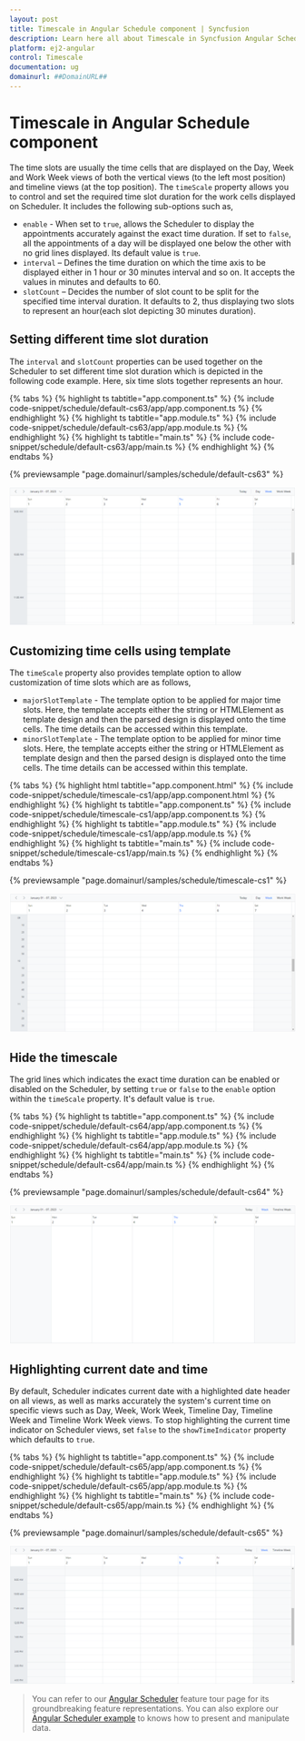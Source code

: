 ```yaml
---
layout: post
title: Timescale in Angular Schedule component | Syncfusion
description: Learn here all about Timescale in Syncfusion Angular Schedule component of Syncfusion Essential JS 2 and more.
platform: ej2-angular
control: Timescale 
documentation: ug
domainurl: ##DomainURL##
---
```


# Timescale in Angular Schedule component

The time slots are usually the time cells that are displayed on the Day, Week and Work Week views of both the vertical views (to the left most position) and timeline views (at the top position). The `timeScale` property allows you to control and set the required time slot duration for the work cells displayed on Scheduler. It includes the following sub-options such as,

* `enable` - When set to `true`, allows the Scheduler to display the appointments accurately against the exact time duration. If set to `false`, all the appointments of a day will be displayed one below the other with no grid lines displayed. Its default value is `true`.
* `interval` – Defines the time duration on which the time axis to be displayed either in 1 hour or 30 minutes interval and so on. It accepts the values in minutes and defaults to 60.
* `slotCount` – Decides the number of slot count to be split for the specified time interval duration. It defaults to 2, thus displaying two slots to represent an hour(each slot depicting 30 minutes duration).

## Setting different time slot duration

The `interval` and `slotCount` properties can be used together on the Scheduler to set different time slot duration which is depicted in the following code example. Here, six time slots together represents an hour.

{% tabs %}
{% highlight ts tabtitle="app.component.ts" %}
{% include code-snippet/schedule/default-cs63/app/app.component.ts %}
{% endhighlight %}
{% highlight ts tabtitle="app.module.ts" %}
{% include code-snippet/schedule/default-cs63/app/app.module.ts %}
{% endhighlight %}
{% highlight ts tabtitle="main.ts" %}
{% include code-snippet/schedule/default-cs63/app/main.ts %}
{% endhighlight %}
{% endtabs %}
  
{% previewsample "page.domainurl/samples/schedule/default-cs63" %}

![Time Slot Duration](images/schedule-timeslot.png)

## Customizing time cells using template

The `timeScale` property also provides template option to allow customization of time slots which are as follows,

* `majorSlotTemplate` - The template option to be applied for major time slots. Here, the template accepts either the string or HTMLElement as template design and then the parsed design is displayed onto the time cells. The time details can be accessed within this template.
* `minorSlotTemplate` - The template option to be applied for minor time slots. Here, the template accepts either the string or HTMLElement as template design and then the parsed design is displayed onto the time cells. The time details can be accessed within this template.

{% tabs %}
{% highlight html tabtitle="app.component.html" %}
{% include code-snippet/schedule/timescale-cs1/app/app.component.html %}
{% endhighlight %}
{% highlight ts tabtitle="app.component.ts" %}
{% include code-snippet/schedule/timescale-cs1/app/app.component.ts %}
{% endhighlight %}
{% highlight ts tabtitle="app.module.ts" %}
{% include code-snippet/schedule/timescale-cs1/app/app.module.ts %}
{% endhighlight %}
{% highlight ts tabtitle="main.ts" %}
{% include code-snippet/schedule/timescale-cs1/app/main.ts %}
{% endhighlight %}
{% endtabs %}
  
{% previewsample "page.domainurl/samples/schedule/timescale-cs1" %}

![Customizing Time Cells](images/schedule-custom-timecell.png)

## Hide the timescale

The grid lines which indicates the exact time duration can be enabled or disabled on the Scheduler, by setting `true` or `false` to the `enable` option within the `timeScale` property. It's default value is `true`.

{% tabs %}
{% highlight ts tabtitle="app.component.ts" %}
{% include code-snippet/schedule/default-cs64/app/app.component.ts %}
{% endhighlight %}
{% highlight ts tabtitle="app.module.ts" %}
{% include code-snippet/schedule/default-cs64/app/app.module.ts %}
{% endhighlight %}
{% highlight ts tabtitle="main.ts" %}
{% include code-snippet/schedule/default-cs64/app/main.ts %}
{% endhighlight %}
{% endtabs %}
  
{% previewsample "page.domainurl/samples/schedule/default-cs64" %}

![Hide Time Scale](images/schedule-hide-timecell.png)

## Highlighting current date and time

By default, Scheduler indicates current date with a highlighted date header on all views, as well as marks accurately the system's current time on specific views such as Day, Week, Work Week, Timeline Day, Timeline Week and Timeline Work Week views. To stop highlighting the current time indicator on Scheduler views, set `false` to the `showTimeIndicator` property which defaults to `true`.

{% tabs %}
{% highlight ts tabtitle="app.component.ts" %}
{% include code-snippet/schedule/default-cs65/app/app.component.ts %}
{% endhighlight %}
{% highlight ts tabtitle="app.module.ts" %}
{% include code-snippet/schedule/default-cs65/app/app.module.ts %}
{% endhighlight %}
{% highlight ts tabtitle="main.ts" %}
{% include code-snippet/schedule/default-cs65/app/main.ts %}
{% endhighlight %}
{% endtabs %}
  
{% previewsample "page.domainurl/samples/schedule/default-cs65" %}

![Highlight current Time](images/schedule-highlight.png)

> You can refer to our [Angular Scheduler](https://www.syncfusion.com/angular-ui-components/angular-scheduler) feature tour page for its groundbreaking feature representations. You can also explore our [Angular Scheduler example](https://ej2.syncfusion.com/angular/demos/#/material/schedule/overview) to knows how to present and manipulate data.
